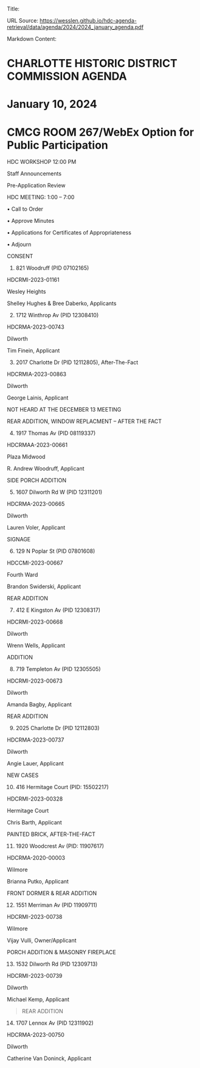 Title: 

URL Source: https://wesslen.github.io/hdc-agenda-retrieval/data/agenda/2024/2024_january_agenda.pdf

Markdown Content:
# CHARLOTTE HISTORIC DISTRICT COMMISSION AGENDA 

# January 10, 2024 

# CMCG ROOM 267/WebEx Option for Public Participation 

HDC WORKSHOP 12:00 PM 

Staff Announcements 

Pre-Application Review 

HDC MEETING: 1:00 – 7:00 

• Call to Order 

• Approve Minutes 

• Applications for Certificates of Appropriateness 

• Adjourn 

CONSENT 

1. 821 Woodruff (PID 07102165) 

HDCRMI-2023-01161 

Wesley Heights 

Shelley Hughes & Bree Daberko, Applicants 

2. 1712 Winthrop Av (PID 12308410) 

HDCRMA-2023-00743 

Dilworth 

Tim Finein, Applicant 

3. 2017 Charlotte Dr (PID 12112805), After-The-Fact 

HDCRMIA-2023-00863 

Dilworth 

George Lainis, Applicant 

NOT HEARD AT THE DECEMBER 13 MEETING 

REAR ADDITION, WINDOW REPLACMENT – AFTER THE FACT 

4. 1917 Thomas Av (PID 08119337) 

HDCRMAA-2023-00661 

Plaza Midwood 

R. Andrew Woodruff, Applicant 

SIDE PORCH ADDITION 

5. 1607 Dilworth Rd W (PID 12311201) 

HDCRMA-2023-00665 

Dilworth 

Lauren Voler, Applicant 

SIGNAGE 

6. 129 N Poplar St (PID 07801608) 

HDCCMI-2023-00667 

Fourth Ward 

Brandon Swiderski, Applicant 

REAR ADDITION 

7. 412 E Kingston Av (PID 12308317) 

HDCRMI-2023-00668 

Dilworth 

Wrenn Wells, Applicant 

ADDITION 

8. 719 Templeton Av (PID 12305505) 

HDCRMI-2023-00673 

Dilworth 

Amanda Bagby, Applicant 

REAR ADDITION 

9. 2025 Charlotte Dr (PID 12112803) 

HDCRMA-2023-00737 

Dilworth 

Angie Lauer, Applicant 

NEW CASES 

10. 416 Hermitage Court (PID: 15502217) 

HDCRMI-2023-00328 

Hermitage Court 

Chris Barth, Applicant 

PAINTED BRICK, AFTER-THE-FACT 

11. 1920 Woodcrest Av (PID: 11907617) 

HDCRMA-2020-00003 

Wilmore 

Brianna Putko, Applicant 

FRONT DORMER & REAR ADDITION 

12. 1551 Merriman Av (PID 11909711) 

HDCRMI-2023-00738 

Wilmore 

Vijay Vulli, Owner/Applicant 

PORCH ADDITION & MASONRY FIREPLACE 

13. 1532 Dilworth Rd (PID 12309713) 

HDCRMI-2023-00739 

Dilworth 

Michael Kemp, Applicant 

> REAR ADDITION

14. 1707 Lennox Av (PID 12311902) 

HDCRMA-2023-00750 

Dilworth 

Catherine Van Doninck, Applicant
